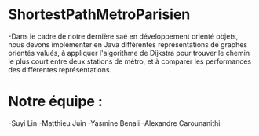 # ShortestPathMetroParisien
-Dans le cadre de notre dernière saé en développement orienté objets, nous devons implémenter en Java différentes représentations de graphes orientés valués, à appliquer l'algorithme de Dijkstra pour trouver le chemin le plus court entre deux stations de métro, et à comparer les performances des différentes représentations.

# Notre équipe : 
-Suyi Lin
-Matthieu Juin
-Yasmine Benali
-Alexandre Carounanithi
